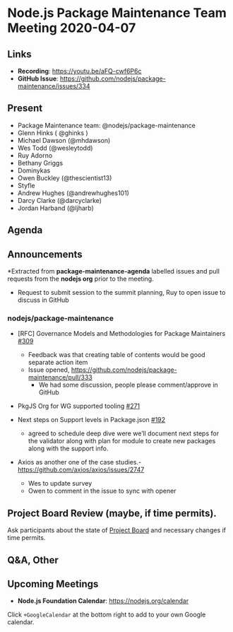 ﻿# Node.js  Package Maintenance Team Meeting 2020-04-07


## Links


* **Recording**: https://youtu.be/aFQ-cwf6P6c
* **GitHub Issue**: https://github.com/nodejs/package-maintenance/issues/334


## Present

* Package Maintenance team: @nodejs/package-maintenance
* Glenn Hinks ( @ghinks )
* Michael Dawson (@mhdawson)
* Wes Todd (@wesleytodd)
* Ruy Adorno
* Bethany Griggs
* Dominykas
* Owen Buckley (@thescientist13)
* Styfle
* Andrew Hughes (@andrewhughes101)
* Darcy Clarke (@darcyclarke)
* Jordan Harband (@ljharb)
 
## Agenda

## Announcements
 
*Extracted from **package-maintenance-agenda** labelled issues and pull requests from the **nodejs org** prior to the meeting.

* Request to submit session to the summit planning, Ruy to open issue to discuss in GitHub

### nodejs/package-maintenance

* \[RFC\] Governance Models and Methodologies for Package Maintainers [#309](https://github.com/nodejs/package-maintenance/issues/309)
  * Feedback was that creating table of contents would be good separate action item
  * Issue opened, https://github.com/nodejs/package-maintenance/pull/333
    * We had some discussion, people please comment/approve in GitHub

* PkgJS Org for WG supported tooling [#271](https://github.com/nodejs/package-maintenance/issues/271)

* Next steps on Support levels in Package.json [#192](https://github.com/nodejs/package-maintenance/issues/192)
  * agreed to schedule deep dive were we’ll document next steps
    for the validator along with plan for module to create new packages
    along with the support info.

* Axios as another one of the case studies.- https://github.com/axios/axios/issues/2747 
  * Wes to update survey
  * Owen to comment in the issue to sync with opener 

## Project Board Review (maybe, if time permits).

Ask participants about the state of [Project Board](https://github.com/nodejs/package-maintenance/projects/1) and necessary changes if time permits.

## Q&A, Other


## Upcoming Meetings


* **Node.js Foundation Calendar**: https://nodejs.org/calendar


Click `+GoogleCalendar` at the bottom right to add to your own Google calendar.
